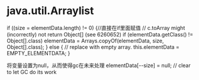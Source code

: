 java.util.Arraylist
==
if ((size = elementData.length) != 0) {//直接在if里面赋值
            // c.toArray might (incorrectly) not return Object[] (see 6260652)
            if (elementData.getClass() != Object[].class)
                elementData = Arrays.copyOf(elementData, size, Object[].class);
} else {
            // replace with empty array.
            this.elementData = EMPTY_ELEMENTDATA;
}


将变量设置为null，从而使得gc在未来处理
elementData[--size] = null; // clear to let GC do its work





